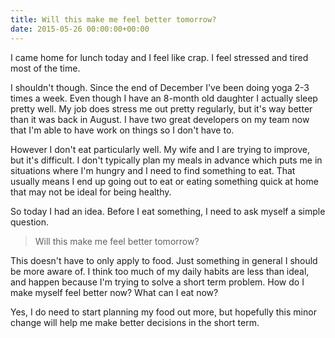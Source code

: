 ```yaml
---
title: Will this make me feel better tomorrow?
date: 2015-05-26 00:00:00+00:00
---
```


I came home for lunch today and I feel like crap. I feel stressed and tired most of the time.

I shouldn't though. Since the end of December I've been doing yoga 2-3 times a week. Even though I have an 8-month old daughter I actually sleep pretty well. My job does stress me out pretty regularly, but it's way better than it was back in August. I have two great developers on my team now that I'm able to have work on things so I don't have to.

However I don't eat particularly well. My wife and I are trying to improve, but it's difficult. I don't typically plan my meals in advance which puts me in situations where I'm hungry and I need to find something to eat. That usually means I end up going out to eat or eating something quick at home that may not be ideal for being healthy.

So today I had an idea. Before I eat something, I need to ask myself a simple question.

> Will this make me feel better tomorrow?

This doesn't have to only apply to food. Just something in general I should be more aware of. I think too much of my daily habits are less than ideal, and happen because I'm trying to solve a short term problem. How do I make myself feel better now? What can I eat now?

Yes, I do need to start planning my food out more, but hopefully this minor change will help me make better decisions in the short term.
